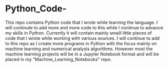 # Python_Code-
This repo contains Python code that I wrote while learning the language. I will continute to add more and more code to this while I continue to advance my skills in Python. Currently it will contain mainly smaill little pieces of code that I wrote while working with various sources. I will continue to add to this repo as I create more programs in Python with the focus mainly on machine learning and numerical analysis algorithms. However most the machine learning projects will be in a Jupyter Notebook format and will be placed in my "Machine_Learning_Notebooks" repo. 
